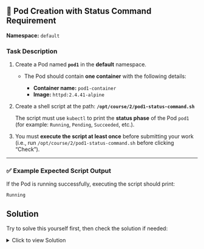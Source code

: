 ## 🧩 **Pod Creation with Status Command Requirement**

**Namespace:** `default`

### **Task Description**

1. Create a Pod named **`pod1`** in the **default** namespace.

   * The Pod should contain **one container** with the following details:

     * **Container name:** `pod1-container`
     * **Image:** `httpd:2.4.41-alpine`

2. Create a shell script at the path:
   **`/opt/course/2/pod1-status-command.sh`**

   The script must use `kubectl` to print the **status phase** of the Pod `pod1`
   (for example: `Running`, `Pending`, `Succeeded`, etc.).

3. You must **execute the script at least once** before submitting your work
   (i.e., run `/opt/course/2/pod1-status-command.sh` before clicking “Check”).

---

### ✅ **Example Expected Script Output**

If the Pod is running successfully, executing the script should print:

```
Running
```


## Solution

Try to solve this yourself first, then check the solution if needed:

<details>
<summary>Click to view Solution</summary>

```bash
k run po pod1 --image httpd:2.4.41-alpine --dry-run=client -oyaml > 1.yaml
```

```yaml
apiVersion: v1
kind: Pod
metadata:
  name: pod1
  namespace: default
spec:
  containers:
  - name: pod1-container
    image: httpd:2.4.41-alpine
```

```bash
echo "kubectl get pod pod1 -n default -o jsonpath='{.status.phase}'" > /opt/course/2/pod1-status-command.sh
chmod +x /opt/course/2/pod1-status-command.sh
/opt/course/2/pod1-status-command.sh
```
</details>

